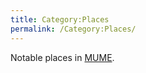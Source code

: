 ```yaml
---
title: Category:Places
permalink: /Category:Places/
---
```


Notable places in [MUME](MUME "wikilink").